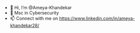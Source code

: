 - 👋 Hi, I’m @Ameya-Khandekar
- 🌱 Msc in Cybersecurity
- 📫 Connect with me on https://www.linkedin.com/in/ameya-khandekar28/

<!---
Ameya-Khandekar/Ameya-Khandekar is a ✨ special ✨ repository because its `README.md` (this file) appears on your GitHub profile.
You can click the Preview link to take a look at your changes.
--->
